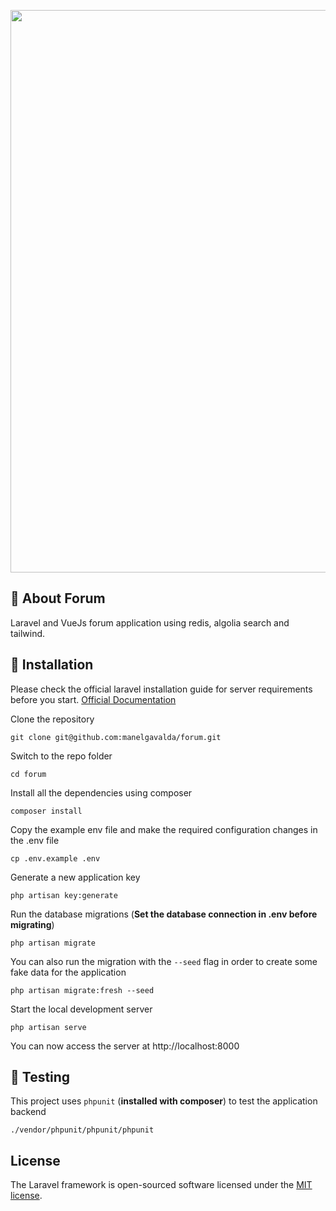 <p align="center"><img src="https://raw.githubusercontent.com/manelgavalda/forum/master/public/images/forum.png" width="900"></p>

## :radio_button: About Forum

Laravel and VueJs forum application using redis, algolia search and tailwind.

## :rocket: Installation

Please check the official laravel installation guide for server requirements before you start. [Official Documentation](https://laravel.com/docs/6.x/installation#installation)

Clone the repository

    git clone git@github.com:manelgavalda/forum.git

Switch to the repo folder

    cd forum

Install all the dependencies using composer

    composer install

Copy the example env file and make the required configuration changes in the .env file

    cp .env.example .env

Generate a new application key

    php artisan key:generate

Run the database migrations (**Set the database connection in .env before migrating**)

    php artisan migrate

You can also run the migration with the `--seed` flag in order to create some fake data for the application

    php artisan migrate:fresh --seed

Start the local development server

    php artisan serve

You can now access the server at http://localhost:8000

## :100: Testing

This project uses `phpunit` (**installed with composer**) to test the application backend

    ./vendor/phpunit/phpunit/phpunit

## License

The Laravel framework is open-sourced software licensed under the [MIT license](https://opensource.org/licenses/MIT).
